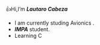 👍Hi,I’m _**Lautaro Cabeza**_
* I am currently studing Avionics .
* ***IMPA*** student.
* Learning C
   

      
      
  
